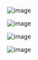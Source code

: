 ![image](https://github.com/user-attachments/assets/6149cbd1-98bd-4187-8a1b-56b2983bb7d1)

![image](https://github.com/user-attachments/assets/3717b0ba-07bd-4897-8552-3334f2e4e3d0)

![image](https://github.com/user-attachments/assets/71ebf999-96c0-4bbb-8b60-f3b17341a380)

![image](https://github.com/user-attachments/assets/052f3328-78fa-40e0-bf6f-cb8914799402)
